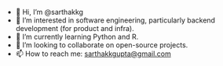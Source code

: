 - 👋 Hi, I’m @sarthakkg
- 👀 I’m interested in software engineering, particularly backend development (for product and infra).
- 🌱 I’m currently learning Python and R.
- 💞️ I’m looking to collaborate on open-source projects.
- 📫 How to reach me: sarthakkgupta@gmail.com

<!---
sarthakkg/sarthakkg is a ✨ special ✨ repository because its `README.md` (this file) appears on your GitHub profile.
You can click the Preview link to take a look at your changes.
--->
